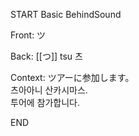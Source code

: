 START
Basic BehindSound

Front:
ツ


Back:
[[つ]] tsu 츠


Context:
ツアーに参加します。  
츠아아니 산카시마스.  
투어에 참가합니다.  

<!--ID: 1746522691959-->
END